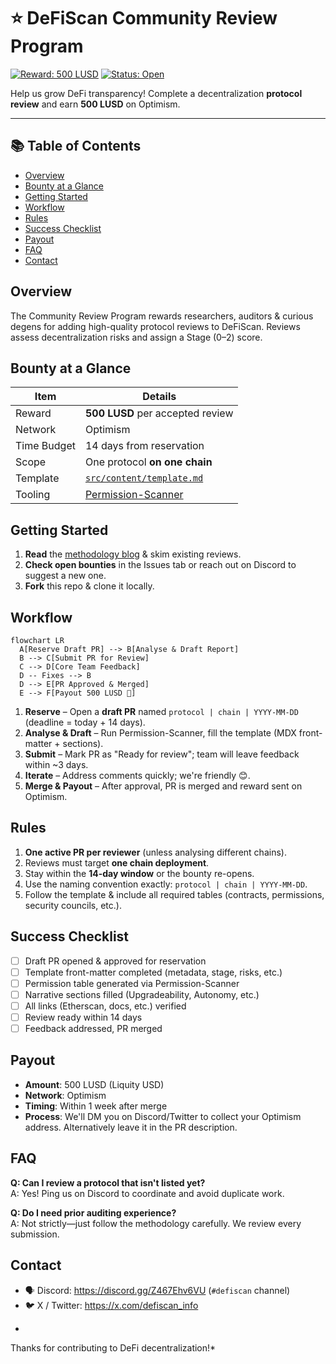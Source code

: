 # ⭐️ DeFiScan Community Review Program

[![Reward: 500 LUSD](https://img.shields.io/badge/Reward-500%20LUSD-orange)](#payout)
[![Status: Open](https://img.shields.io/badge/Status-Open-brightgreen)](#getting-started)

Help us grow DeFi transparency!  Complete a decentralization **protocol review** and earn **500 LUSD** on Optimism.

---

## 📚 Table of Contents
- [Overview](#overview)
- [Bounty at a Glance](#bounty-at-a-glance)
- [Getting Started](#getting-started)
- [Workflow](#workflow)
- [Rules](#rules)
- [Success Checklist](#success-checklist)
- [Payout](#payout)
- [FAQ](#faq)
- [Contact](#contact)

## Overview
The Community Review Program rewards researchers, auditors & curious degens for adding high-quality protocol reviews to DeFiScan.  Reviews assess decentralization risks and assign a Stage (0–2) score.

## Bounty at a Glance
| Item | Details |
|------|---------|
| Reward | **500 LUSD** per accepted review |
| Network | Optimism |
| Time Budget | 14 days from reservation |
| Scope | One protocol **on one chain** |
| Template | [`src/content/template.md`](../src/content/template.md) |
| Tooling | [Permission-Scanner](https://github.com/deficollective/permission-scanner) |

## Getting Started
1. **Read** the [methodology blog](https://deficollective.org/blog/introducing-defiscan) & skim existing reviews.
2. **Check open bounties** in the Issues tab or reach out on Discord to suggest a new one.
3. **Fork** this repo & clone it locally.

## Workflow
```mermaid
flowchart LR
  A[Reserve Draft PR] --> B[Analyse & Draft Report]
  B --> C[Submit PR for Review]
  C --> D[Core Team Feedback]
  D -- Fixes --> B
  D --> E[PR Approved & Merged]
  E --> F[Payout 500 LUSD 💸]
```

1. **Reserve** – Open a **draft PR** named `protocol | chain | YYYY-MM-DD` (deadline = today + 14 days).
2. **Analyse & Draft** – Run Permission-Scanner, fill the template (MDX front-matter + sections).
3. **Submit** – Mark PR as "Ready for review"; team will leave feedback within ~3 days.
4. **Iterate** – Address comments quickly; we're friendly 😊.
5. **Merge & Payout** – After approval, PR is merged and reward sent on Optimism.

## Rules
1. **One active PR per reviewer** (unless analysing different chains).
2. Reviews must target **one chain deployment**.
3. Stay within the **14-day window** or the bounty re-opens.
4. Use the naming convention exactly: `protocol | chain | YYYY-MM-DD`.
5. Follow the template & include all required tables (contracts, permissions, security councils, etc.).

## Success Checklist
- [ ] Draft PR opened & approved for reservation
- [ ] Template front-matter completed (metadata, stage, risks, etc.)
- [ ] Permission table generated via Permission-Scanner
- [ ] Narrative sections filled (Upgradeability, Autonomy, etc.)
- [ ] All links (Etherscan, docs, etc.) verified
- [ ] Review ready within 14 days
- [ ] Feedback addressed, PR merged

## Payout
- **Amount**: 500 LUSD (Liquity USD)
- **Network**: Optimism
- **Timing**: Within 1 week after merge
- **Process**: We'll DM you on Discord/Twitter to collect your Optimism address.  Alternatively leave it in the PR description.

## FAQ
**Q: Can I review a protocol that isn't listed yet?**  
A: Yes! Ping us on Discord to coordinate and avoid duplicate work.

**Q: Do I need prior auditing experience?**  
A: Not strictly—just follow the methodology carefully.  We review every submission.

## Contact
- 🗣️ Discord: <https://discord.gg/Z467Ehv6VU> (`#defiscan` channel)  
- 🐦 X / Twitter: <https://x.com/defiscan_info>

*
Thanks for contributing to DeFi decentralization!*
